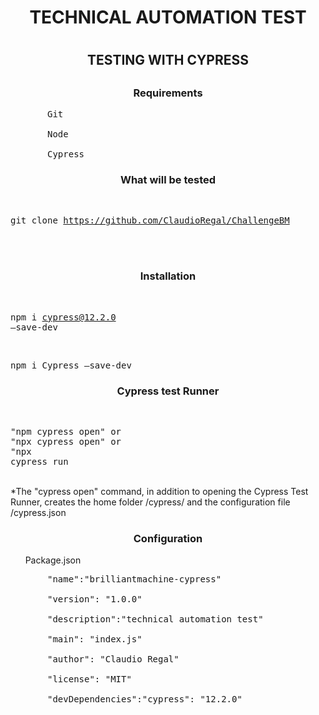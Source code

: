 <h1 align="center"> TECHNICAL AUTOMATION TEST <h1>
<h2 align="center">  TESTING WITH CYPRESS <h2>
<h3 align="center">Requirements</h3>

<p>
  <pre>&nbsp;&nbsp;&nbsp;&nbsp;&nbsp;&nbsp;&nbsp;Git<br>
  &nbsp;&nbsp;&nbsp;&nbsp;&nbsp;Node<br>
  &nbsp;&nbsp;&nbsp;&nbsp;&nbsp;Cypress</pre>
</p>

<h3 align="center">What will be tested</h3>

&nbsp;&nbsp;&nbsp;&nbsp;&nbsp;<pre>git clone https://github.com/ClaudioRegal/ChallengeBM</pre><br>
&nbsp;&nbsp;&nbsp;&nbsp;&nbsp;

<h3 align="center">Installation</h3>

&nbsp;&nbsp;&nbsp;&nbsp;&nbsp;<pre>npm i cypress@12.2.0 –save-dev</pre>
&nbsp;&nbsp;&nbsp;&nbsp;&nbsp;<pre>npm i Cypress –save-dev</pre>

<h3 align="center"> Cypress test Runner</h3>

&nbsp;&nbsp;&nbsp;&nbsp;&nbsp;<pre>"npm cypress open" or<br>"npx cypress open"&nbsp;or<br>"npx cypress run</pre><br>
*The "cypress open" command, in addition to opening the Cypress Test Runner, creates the home folder /cypress/ and the configuration file /cypress.json



<h3 align="center"> Configuration<br></h3>
<h2align="left">
&nbsp;&nbsp;&nbsp;&nbsp;&nbsp; Package.json</h2>

 <pre>&nbsp;&nbsp;&nbsp;&nbsp;&nbsp;&nbsp;&nbsp;"name":"brilliantmachine-cypress"<br>
 &nbsp;&nbsp;&nbsp;&nbsp;&nbsp; "version": "1.0.0"<br>
 &nbsp;&nbsp;&nbsp;&nbsp;&nbsp; "description":"technical automation test"<br>
 &nbsp;&nbsp;&nbsp;&nbsp;&nbsp; "main": "index.js"<br>
 &nbsp;&nbsp;&nbsp;&nbsp;&nbsp; "author": "Claudio Regal"<br>
 &nbsp;&nbsp;&nbsp;&nbsp;&nbsp; "license": "MIT"<br>
 &nbsp;&nbsp;&nbsp;&nbsp;&nbsp; "devDependencies":"cypress": "12.2.0"</pre>

